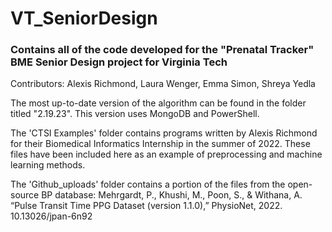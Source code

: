 # VT_SeniorDesign
### Contains all of the code developed for the "Prenatal Tracker" BME Senior Design project for Virginia Tech
Contributors: Alexis Richmond, Laura Wenger, Emma Simon, Shreya Yedla

The most up-to-date version of the algorithm can be found in the folder titled "2.19.23". This version uses MongoDB and PowerShell.

The 'CTSI Examples' folder contains programs written by Alexis Richmond for their Biomedical Informatics Internship in the summer of 2022.
These files have been included here as an example of preprocessing and machine learning methods.

The 'Github_uploads' folder contains a portion of the files from the open-source BP database:
Mehrgardt, P., Khushi, M., Poon, S., & Withana, A. “Pulse Transit Time PPG Dataset (version 1.1.0),” PhysioNet, 2022. 10.13026/jpan-6n92
